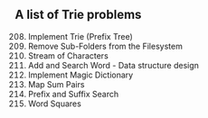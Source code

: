 ## A list of Trie problems

208. Implement Trie (Prefix Tree)
1233. Remove Sub-Folders from the Filesystem
1032. Stream of Characters
211. Add and Search Word - Data structure design
676. Implement Magic Dictionary
677. Map Sum Pairs
745. Prefix and Suffix Search
425. Word Squares

